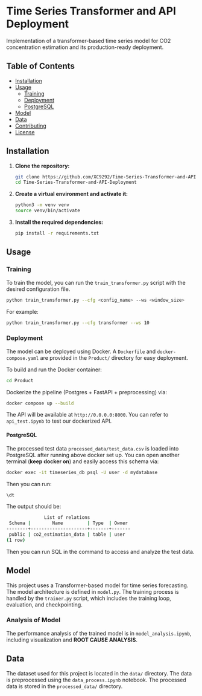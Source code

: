 # Time Series Transformer and API Deployment

Implementation of a transformer-based time series model for CO2 concentration estimation and its production-ready deployment.

## Table of Contents
- [Installation](#installation)
- [Usage](#usage)
  - [Training](#training)
  - [Deployment](#deployment)
   - [PostgreSQL](#postgresql)
- [Model](#model)
- [Data](#data)
- [Contributing](#contributing)
- [License](#license)

## Installation

1. **Clone the repository:**
   ```bash
   git clone https://github.com/XC9292/Time-Series-Transformer-and-API-Deployment.git
   cd Time-Series-Transformer-and-API-Deployment
   ```

2. **Create a virtual environment and activate it:**
   ```bash
   python3 -m venv venv
   source venv/bin/activate
   ```

3. **Install the required dependencies:**
   ```bash
   pip install -r requirements.txt
   ```

## Usage

### Training

To train the model, you can run the `train_transformer.py` script with the desired configuration file.

```bash
python train_transformer.py --cfg <config_name> --ws <window_size>
```

For example:
```bash
python train_transformer.py --cfg transformer --ws 10
```

### Deployment

The model can be deployed using Docker. A `Dockerfile` and `docker-compose.yaml` are provided in the `Product/` directory for easy deployment.

To build and run the Docker container:
```bash
cd Product
```

Dockerize the pipeline (Postgres + FastAPI + preprocessing) via:
```bash
docker compose up --build
```

The API will be available at `http://0.0.0.0:8000`. You can refer to `api_test.ipynb` to test our dockerized API.

#### PostgreSQL

The processed test data `processed_data/test_data.csv` is loaded into PostgreSQL after running above docker set up. You can open another terminal (**keep docker on**) and easily access this schema via:
```bash
docker exec -it timeseries_db psql -U user -d mydatabase
```
Then you can run:
```bash
\dt
```
The output should be:
```bash
              List of relations
 Schema |        Name         | Type  | Owner 
--------+---------------------+-------+-------
 public | co2_estimation_data | table | user
(1 row)
```
Then you can run SQL in the command to access and analyze the test data.



## Model

This project uses a Transformer-based model for time series forecasting. The model architecture is defined in `model.py`. The training process is handled by the `trainer.py` script, which includes the training loop, evaluation, and checkpointing.

### Analysis of Model
The performance analysis of the trained model is in `model_analysis.ipynb`, including visualization and **ROOT CAUSE ANALYSIS**.

## Data

The dataset used for this project is located in the `data/` directory. The data is preprocessed using the `data_process.ipynb` notebook. The processed data is stored in the `processed_data/` directory.


